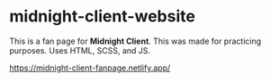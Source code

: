 # midnight-client-website
This is a fan page for **Midnight Client**. This was made for practicing purposes. Uses HTML, SCSS, and JS.

https://midnight-client-fanpage.netlify.app/
